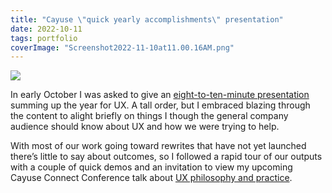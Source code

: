 ```yaml
---
title: "Cayuse \"quick yearly accomplishments\" presentation"
date: 2022-10-11
tags: portfolio
coverImage: "Screenshot2022-11-10at11.00.16AM.png"
---
```


![](images/Screenshot2022-11-10at11.00.16AM-1024x575.png)

In early October I was asked to give an [eight-to-ten-minute presentation](https://misc.jonplummer.com/portfolio/Quick%20UX%20accomplishments%202022%2010%2005.pptx) summing up the year for UX. A tall order, but I embraced blazing through the content to alight briefly on things I though the general company audience should know about UX and how we were trying to help.

With most of our work going toward rewrites that have not yet launched there’s little to say about outcomes, so I followed a rapid tour of our outputs with a couple of quick demos and an invitation to view my upcoming Cayuse Connect Conference talk about [UX philosophy and practice](https://jonplummer.com/2022/11/02/conference-talk-ux-philosophy/).
